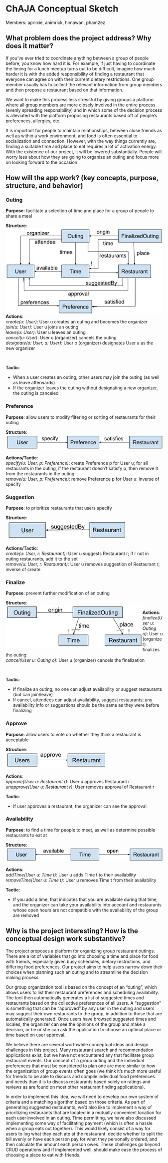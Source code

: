 # ChAJA Conceptual Sketch

Members: aprilxie, animrick, himawan, pham2ez

## What problem does the project address? Why does it matter?

If you’ve ever tried to coordinate anything between a group of people before, you know
how hard it is. For example, if just having to coordinate the timing for a lunch meetup turns out
to be difficult, imagine how much harder it is with the added responsibility of finding a restaurant
that everyone can agree on with their current dietary restrictions. One group member usually
has to collect the relevant information from group members and then propose a restaurant
based on that information.

We want to make this process less stressful by giving groups a platform where all group
members are more closely involved in the entire process (evenly spreading responsibility) and in
which some of the decision process is alleviated with the platform proposing restaurants based
off of people’s preferences, allergies, etc.

It is important for people to maintain relationships, between close friends as well as
within a work environment, and food is often essential to socialization and connection. However,
with the way things currently are, finding a suitable time and place to eat requires a lot of
activation energy. With the existence of our project, it will be lowered substantially. People will
worry less about how they are going to organize an outing and focus more on looking forward to
the occasion.

## How will the app work? (key concepts, purpose, structure, and behavior)

### Outing

**Purpose**:​ facilitate a selection of time and place for a group of people to share a meal

**Structure**:  
<img align="left" src="concept-images/1.png">

**Actions**:  
*create(u: User)*: User u creates an outing and becomes the organizer  
*join(u: User)*: User u joins an outing  
*leave(u: User)*: User u leaves an outing  
*cancel(u: User)*: User u (organizer) cancels the outing  
*designate(o: User, a: User)*: User o (organizer) designates User a as the new organizer

<br/>

**Tactic**:

* When a user creates an outing, other users may join the outing (as well as leave afterwards)
* If the organizer leaves the outing without designating a new organizer, the outing is canceled


### Preference

**Purpose**:​ allow users to modify filtering or sorting of restaurants for their outing

**Structure**:  
<img src="concept-images/2.png">

**Actions/Tactic**:  
*specify(u: User, p: Preference)*: create Preference p for User u; for all restaurants in the outing, if the restaurant doesn’t satisfy p, then remove it from the restaurants in the outing  
*remove(u: User, p: Preference)*: remove Preference p for User u: inverse of specify

### Suggestion

**Purpose**:​ to prioritize restaurants that users specify

**Structure**:  
<img src="concept-images/3.png">

**Actions/Tactic**:  
*create(u: User, r: Restaurant)*: User u suggests Restaurant r; if r not in outing restaurants, add it
to the set  
*remove(u: User, r: Restaurant)*: User u removes suggestion of Restaurant r; inverse of create

### Finalize

**Purpose**:​ prevent further modification of an outing

**Structure**:  
<img align="left" src="concept-images/4.png">

**Actions**:  
*finalize(User u: Outing o)*: User u (organizer) finalizes the outing  
*cancel(User u: Outing o)*: User u (organizer) cancels the finalization

<br/>

**Tactic**:  
* If finalize an outing, no one can adjust availability or suggest restaurants (but can join/leave)
* If cancel, attendees can adjust availability, suggest restaurants; any availability info or suggestions should be the same as they were before finalizing

### Approve

**Purpose**:​ allow users to vote on whether they think a restaurant is acceptable

**Structure**:  
<img src="concept-images/5.png">

**Actions**:  
*approve(User u: Restaurant r)*: User u approves Restaurant r  
*unapprove(User u: Restaurant r)*: User removes approval of Restaurant r

**Tactic**:
 * If user approves a restaurant, the organizer can see the approval

### Availability

**Purpose**:​ to find a time for people to meet, as well as determine possible restaurants to eat at

**Structure**:  
<img src="concept-images/6.png">

**Actions**:  
*addTime(User u: Time t)*: User u adds Time t to their availability  
*removeTime(User u: Time t)*: User u removes Time t from their availability

**Tactic**:
 * If you add a time, that indicates that you are available during that time, and the organizer can take your availability into account and restaurants whose open hours are not compatible with the availability of the group are removed

## Why is the project interesting? How is the conceptual design work substantive?

The project proposes a platform for organizing group restaurant outings. There are a lot of variables that go into choosing a time and place for food with friends, especially given busy schedules, dietary restrictions, and differing food preferences. Our project aims to help users narrow down their choices when planning such an outing and to streamline the decision making process.

Our group organization tool is based on the concept of an “outing”, which allows users to list their restaurant preferences and scheduling availability. The tool then automatically generates a list of suggested times and restaurants based on the collective preferences of all users. A “suggestion” is something that can be “approved” by any user in the outing and users may suggest their own restaurants to the group, in addition to those that are automatically generated. Once users have browsed suggested times and locales, the organizer can see the opinions of the group and make a decision, or he or she can ask the application to choose an optimal place or time based on user approval.

We believe there are several worthwhile conceptual ideas and design challenges in this project. Many restaurant search and recommendation applications exist, but we have not encountered any that facilitate group restaurant events. Our concept of a group outing and the individual preferences that must be considered to plan one are more similar to how the organization of group events often goes (we think it’s much more useful for friends to be able to discuss and compile individual food preferences and needs than it is to discuss restaurants based solely on ratings and reviews as are found on most other restaurant finding applications).

In order to implement this idea, we will need to develop our own system of criteria and a matching algorithm based on those criteria. As part of generating suggested restaurants, we’d also like to implement a way of prioritizing restaurants that are located in a mutually convenient location for each user involved in an outing. Time permitting, we have also discussed implementing some way of facilitating payment (which is often a hassle when a group eats out together). This would likely consist of a way for users to log what they each ate at the restaurant, decide whether to split the bill evenly or have each person pay for what they personally ordered, and then calculate the amount each person owes. These challenges go beyond CRUD operations and if implemented well, should make ease the process of choosing a place to eat with friends.